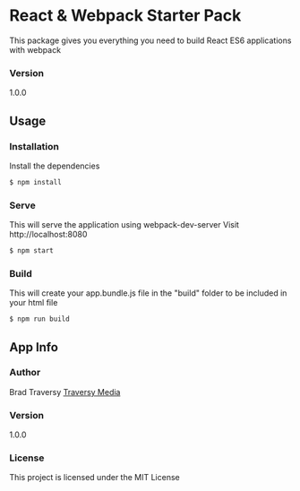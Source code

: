 # React & Webpack Starter Pack

This package gives you everything you need to build React ES6 applications with webpack

### Version
1.0.0

## Usage

### Installation

Install the dependencies

```sh
$ npm install
```

### Serve
This will serve the application using webpack-dev-server
Visit http://localhost:8080

```sh
$ npm start
```

### Build
This will create your app.bundle.js file in the "build" folder to be included in your html file

```sh
$ npm run build
```

## App Info

### Author

Brad Traversy
[Traversy Media](http://www.traversymedia.com)

### Version

1.0.0

### License

This project is licensed under the MIT License